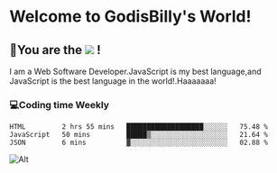 # Welcome to GodisBilly's World!
## :partying_face:You are the  ![](https://visitor-badge.glitch.me/badge?page_id=Godisbilly.readme) !
I am a Web Software Developer.JavaScript is my best language,and JavaScript is the best language in the world!.Haaaaaaa!
### :computer:Coding time Weekly
  <!--START_SECTION:waka-->
```text
HTML         2 hrs 55 mins   ███████████████████░░░░░░   75.48 % 
JavaScript   50 mins         █████▒░░░░░░░░░░░░░░░░░░░   21.64 % 
JSON         6 mins          ▓░░░░░░░░░░░░░░░░░░░░░░░░   02.88 % 
```
<!--END_SECTION:waka-->
![Alt](https://repobeats.axiom.co/api/embed/eeff64f6cf3d966257bdb597911b88a4c137d508.svg "Repobeats analytics image")
